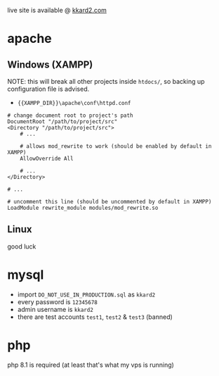 live site is available @ [kkard2.com](https://kkard2.com/)

# apache

## Windows (XAMPP)

NOTE: this will break all other projects inside `htdocs/`, so backing up
      configuration file is advised.

- `{{XAMPP_DIR}}\apache\conf\httpd.conf`

```
# change document root to project's path
DocumentRoot "/path/to/project/src"
<Directory "/path/to/project/src">
    # ...

    # allows mod_rewrite to work (should be enabled by default in XAMPP)
    AllowOverride All

    # ...
</Directory>

# ...

# uncomment this line (should be uncommented by default in XAMPP)
LoadModule rewrite_module modules/mod_rewrite.so
```

## Linux
good luck

# mysql
- import `DO_NOT_USE_IN_PRODUCTION.sql` as `kkard2`
- every password is `12345678`
- admin username is `kkard2`
- there are test accounts `test1`, `test2` & `test3` (banned)

# php
php 8.1 is required (at least that's what my vps is running)
